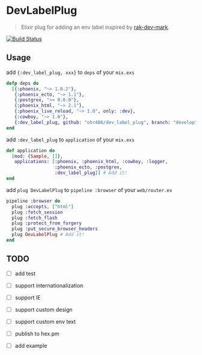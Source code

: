 # DevLabelPlug

> Elixir plug for adding an env label inspired by [rak-dev-mark](http://github.com/dtaniwaki/rack-dev-mark).

[![Build Status](https://travis-ci.org/ohr486/dev_label_plug.svg?branch=develop)](https://travis-ci.org/ohr486/dev_label_plug)

## Usage

add `{:dev_label_plug, xxx}` to `deps` of your `mix.exs`

```elixir
defp deps do
  [{:phoenix, "~> 1.0.2"},
   {:phoenix_ecto, "~> 1.1"},
   {:postgrex, ">= 0.0.0"},
   {:phoenix_html, "~> 2.1"},
   {:phoenix_live_reload, "~> 1.0", only: :dev},
   {:cowboy, "~> 1.0"},
   {:dev_label_plug, github: "ohr486/dev_label_plug", branch: "develop"}] # Add it! and FIX it!(use hex)
end
```

add `:dev_label_plug` to `application` of your `mix.exs`

```elixir
def application do
  [mod: {Sample, []},
   applications: [:phoenix, :phoenix_html, :cowboy, :logger,
                  :phoenix_ecto, :postgrex,
                  :dev_label_plug]] # Add it!
end
```

add `plug DevLabelPlug` to `pipeline :browser` of your `web/router.ex`

```elixir
pipeline :browser do
  plug :accepts, ["html"]
  plug :fetch_session
  plug :fetch_flash
  plug :protect_from_forgery
  plug :put_secure_browser_headers
  plug DevLabelPlug # Add it!
end
```

## TODO

- [ ] add test
- [ ] support internationalization
- [ ] support IE
- [ ] support custom design
- [ ] support custom env text
- [ ] publish to hex.pm
- [ ] add example

